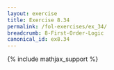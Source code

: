 ```yaml
---
layout: exercise
title: Exercise 8.34
permalink: /fol-exercises/ex_34/
breadcrumb: 8-First-Order-Logic
canonical_id: ex8.34
---
```


{% include mathjax_support %}

